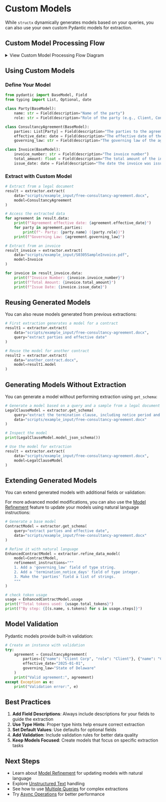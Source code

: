 # Custom Models

While `structx` dynamically generates models based on your queries, you can also
use your own custom Pydantic models for extraction.

## Custom Model Processing Flow

<details>
<summary>View Custom Model Processing Flow Diagram</summary>

```mermaid
graph LR
    A[Custom Model] --> B[Model Analysis]
    B --> C[Field Mapping]
    C --> D[Guide Generation]
    D --> E[Direct Extraction]
    E --> F[Type Validation]
    F --> G[Result Object]

    subgraph "Model Analysis"
        B1[Extract Schema] --> B2[Analyze Fields]
        B2 --> B3[Identify Types]
        B3 --> B4[Parse Descriptions]
    end

    subgraph "Field Mapping"
        C1[Data Column Detection] --> C2[Field Alignment]
        C2 --> C3[Type Compatibility]
        C3 --> C4[Mapping Strategy]
    end

    subgraph "Extraction Benefits"
        H[Skip Query Analysis]
        I[Skip Model Generation]
        J[Direct Type Safety]
        K[Validation Included]
    end

    B --> B1
    C --> C1
    E --> H
```

</details>

## Using Custom Models

### Define Your Model

```python
from pydantic import BaseModel, Field
from typing import List, Optional, date

class Party(BaseModel):
    name: str = Field(description="Name of the party")
    role: str = Field(description="Role of the party (e.g., Client, Consultant)")

class ConsultancyAgreement(BaseModel):
    parties: List[Party] = Field(description="The parties to the agreement")
    effective_date: date = Field(description="The effective date of the agreement")
    governing_law: str = Field(description="The governing law of the agreement")

class Invoice(BaseModel):
    invoice_number: str = Field(description="The invoice number")
    total_amount: float = Field(description="The total amount of the invoice")
    issue_date: date = Field(description="The date the invoice was issued")
```

### Extract with Custom Model

```python
# Extract from a legal document
result = extractor.extract(
    data="scripts/example_input/free-consultancy-agreement.docx",
    model=ConsultancyAgreement
)

# Access the extracted data
for agreement in result.data:
    print(f"Agreement effective date: {agreement.effective_date}")
    for party in agreement.parties:
        print(f"- Party: {party.name} ({party.role})")
    print(f"Governing Law: {agreement.governing_law}")

# Extract from an invoice
result_invoice = extractor.extract(
    data="scripts/example_input/S0305SampleInvoice.pdf",
    model=Invoice
)

for invoice in result_invoice.data:
    print(f"Invoice Number: {invoice.invoice_number}")
    print(f"Total Amount: {invoice.total_amount}")
    print(f"Issue Date: {invoice.issue_date}")
```

## Reusing Generated Models

You can also reuse models generated from previous extractions:

```python
# First extraction generates a model for a contract
result1 = extractor.extract(
    data="scripts/example_input/free-consultancy-agreement.docx",
    query="extract parties and effective date"
)

# Reuse the model for another contract
result2 = extractor.extract(
    data="another_contract.docx",
    model=result1.model
)
```

## Generating Models Without Extraction

You can generate a model without performing extraction using `get_schema`:

```python
# Generate a model based on a query and a sample from a legal document
LegalClauseModel = extractor.get_schema(
    query="extract the termination clause, including notice period and conditions",
    data="scripts/example_input/free-consultancy-agreement.docx"
)

# Inspect the model
print(LegalClauseModel.model_json_schema())

# Use the model for extraction
result = extractor.extract(
    data="scripts/example_input/free-consultancy-agreement.docx",
    model=LegalClauseModel
)
```

## Extending Generated Models

You can extend generated models with additional fields or validation:

For more advanced model modifications, you can also use the
[Model Refinement](model-refinement.md) feature to update your models using
natural language instructions:

```python
# Generate a base model
ContractModel = extractor.get_schema(
    query="extract parties and effective date",
    data="scripts/example_input/free-consultancy-agreement.docx"
)

# Refine it with natural language
EnhancedContractModel = extractor.refine_data_model(
    model=ContractModel,
    refinement_instructions="""
    1. Add a 'governing_law' field of type string.
    2. Add a 'termination_notice_days' field of type integer.
    3. Make the 'parties' field a list of strings.
    """
)

# check token usage
usage = EnhancedContractModel.usage
print(f"Total tokens used: {usage.total_tokens}")
print(f"By step: {[(s.name, s.tokens) for s in usage.steps]}")
```

## Model Validation

Pydantic models provide built-in validation:

```python
# Create an instance with validation
try:
    agreement = ConsultancyAgreement(
        parties=[{"name": "Client Corp", "role": "Client"}, {"name": "Consultant LLC", "role": "Consultant"}],
        effective_date="2025-01-01",
        governing_law="State of Delaware"
    )
    print("Valid agreement:", agreement)
except Exception as e:
    print("Validation error:", e)
```

## Best Practices

1. **Add Field Descriptions**: Always include descriptions for your fields to
   guide the extraction
2. **Use Type Hints**: Proper type hints help ensure correct extraction
3. **Set Default Values**: Use defaults for optional fields
4. **Add Validation**: Include validation rules for better data quality
5. **Keep Models Focused**: Create models that focus on specific extraction
   tasks

## Next Steps

- Learn about [Model Refinement](model-refinement.md) for updating models with
  natural language
- Explore [Unstructured Text](unstructured-text.md) handling
- See how to use [Multiple Queries](multiple-queries.md) for complex extractions
- Try [Async Operations](async-operations.md) for better performance
